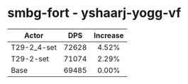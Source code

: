 # smbg-fort - yshaarj-yogg-vf
| Actor | DPS | Increase |
|---|:---:|:---:|
|T29-2_4-set|72628|4.52%|
|T29-2-set|71074|2.29%|
|Base|69485|0.00%|
